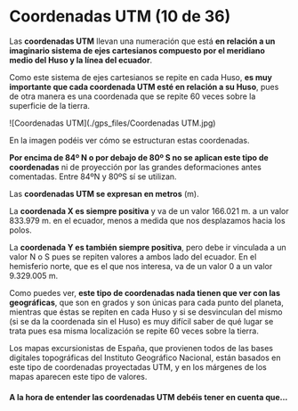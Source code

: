 # Coordenadas UTM (10 de 36)

Las **coordenadas UTM** llevan una numeración que está **en relación a un imaginario sistema de ejes cartesianos compuesto por el meridiano medio del Huso y la línea del ecuador**.

Como este sistema de ejes cartesianos se repite en cada Huso, **es muy importante que cada coordenada UTM esté en relación a su Huso**, pues de otra manera es una coordenada que se repite 60 veces sobre la superficie de la tierra.

![Coordenadas UTM](./gps_files/Coordenadas UTM.jpg)

En la imagen podéis ver cómo se estructuran estas coordenadas.

**Por encima de 84º N o por debajo de 80º S no se aplican este tipo de coordenadas** ni de proyección por las grandes deformaciones antes comentadas. Entre 84ºN y 80ºS sí se utilizan.

Las **coordenadas UTM se expresan en metros** (m).

La **coordenada X es siempre positiva** y va de un valor 166.021 m. a un valor 833.979 m. en el ecuador, menos a medida que nos desplazamos hacia los polos.

La **coordenada Y es también siempre positiva**, pero debe ir vinculada a un valor N o S pues se repiten valores a ambos lado del ecuador. En el hemisferio norte, que es el que nos interesa, va de un valor 0 a un valor 9.329.005 m.

Como puedes ver, **este tipo de coordenadas nada tienen que ver con las geográficas**, que son en grados y son únicas para cada punto del planeta, mientras que éstas se repiten en cada Huso y si se desvinculan del mismo (si se da la coordenada sin el Huso) es muy difícil saber de qué lugar se trata pues esa misma localización se repite 60 veces sobre la tierra.

Los mapas excursionistas de España, que provienen todos de las bases digitales topográficas del Instituto Geográfico Nacional, están basados en este tipo de coordenadas proyectadas UTM, y en los márgenes de los mapas aparecen este tipo de valores.

#### A la hora de entender las coordenadas UTM debéis tener en cuenta que...